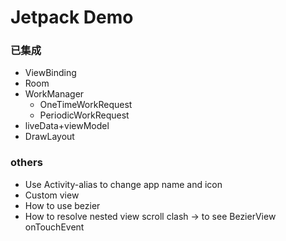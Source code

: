 # Jetpack Demo
### 已集成
- ViewBinding
- Room
- WorkManager
  - OneTimeWorkRequest
  - PeriodicWorkRequest
- liveData+viewModel
- DrawLayout
### others
- Use Activity-alias to change app name and icon
- Custom view
- How to use bezier
- How to resolve nested view scroll clash -> to see BezierView onTouchEvent